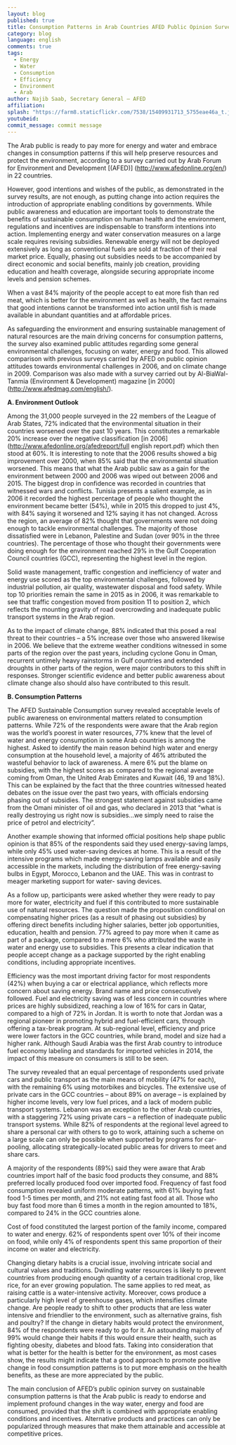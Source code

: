 ```yaml
---
layout: blog
published: true
title: Consumption Patterns in Arab Countries AFED Public Opinion Survey
category: blog
language: english
comments: true
tags: 
  - Energy
  - Water
  - Consumption
  - Efficiency
  - Environment
  - Arab
author: Najib Saab, Secretary General – AFED
affiliation: 
splash: "https://farm8.staticflickr.com/7538/15409931713_5755eae46a_t.jpg"
youtubeid: 
commit_message: commit message
---
```

The Arab public is ready to pay more for energy and water and embrace changes in consumption patterns if this will help preserve resources and protect the environment, according to a survey carried out by Arab Forum for Environment and Development [(AFED)] (http://www.afedonline.org/en/) in 22 countries. 
<!-- more -->
However, good intentions and wishes of the public, as demonstrated in the survey results, are not enough, as putting change into action requires the introduction of appropriate enabling conditions by governments. While public awareness and education are important tools to demonstrate the benefits of sustainable consumption on human health and the environment, regulations and incentives are indispensable to transform intentions into action. Implementing energy and water conservation measures on a large scale requires revising subsidies. Renewable energy will not be deployed extensively as long as conventional fuels are sold at fraction of their real market price. Equally, phasing out subsidies needs to be accompanied by direct economic and social benefits, mainly job creation, providing education and health coverage, alongside securing appropriate income levels and pension schemes. 

When a vast 84% majority of the people accept to eat more fish than red meat, which is better for the environment as well as health, the fact remains that good intentions cannot be transformed into action until fish is made available in abundant quantities and at affordable prices. 

As safeguarding the environment and ensuring sustainable management of natural resources are the main driving concerns for consumption patterns, the survey also examined public attitudes regarding some general environmental challenges, focusing on water, energy and food. This allowed comparison with previous surveys carried by AFED on public opinion attitudes towards environmental challenges in 2006, and on climate change in 2009. Comparison was also made with a survey carried out by Al-BiaWal-Tanmia (Environment & Development) magazine [in 2000] (http://www.afedmag.com/english/). 

**A. Environment Outlook**
 
Among the 31,000 people surveyed in the 22 members of the League of Arab States, 72% indicated that the environmental situation in their countries worsened over the past 10 years. This constitutes a remarkable 20% increase over the negative classification [in 2006] (http://www.afedonline.org/afedreport/full english report.pdf) which then stood at 60%. It is interesting to note that the 2006 results showed a big improvement over 2000, when 85% said that the environmental situation worsened. This means that what the Arab public saw as a gain for the environment between 2000 and 2006 was wiped out between 2006 and 2015. The biggest drop in confidence was recorded in countries that witnessed wars and conflicts. Tunisia presents a salient example, as in 2006 it recorded the highest percentage of people who thought the environment became better (54%), while in 2015 this dropped to just 4%, with 84% saying it worsened and 12% saying it has not changed. Across the region, an average of 82% thought that governments were not doing enough to tackle environmental challenges. The majority of those dissatisfied were in Lebanon, Palestine and Sudan (over 90% in the three countries). The percentage of those who thought their governments were doing enough for the environment reached 29% in the Gulf Cooperation Council countries (GCC), representing the highest level in the region. 

Solid waste management, traffic congestion and inefficiency of water and energy use scored as the top environmental challenges, followed by industrial pollution, air quality, wastewater disposal and food safety. While top 10 priorities remain the same in 2015 as in 2006, it was remarkable to see that traffic congestion moved from position 11 to position 2, which reflects the mounting gravity of road overcrowding and inadequate public transport systems in the Arab region. 

As to the impact of climate change, 88% indicated that this posed a real threat to their countries – a 5% increase over those who answered likewise in 2006. We believe that the extreme weather conditions witnessed in some parts of the region over the past years, including cyclone Gonu in Oman, recurrent untimely heavy rainstorms in Gulf countries and extended droughts in other parts of the region, were major contributors to this shift in responses. Stronger scientific evidence and better public awareness about climate change also should also have contributed to this result. 

**B. Consumption Patterns**

The AFED Sustainable Consumption survey revealed acceptable levels of public awareness on environmental matters related to consumption patterns. While 72% of the respondents were aware that the Arab region was the world’s poorest in water resources, 77% knew that the level of water and energy consumption in some Arab countries is among the highest. Asked to identify the main reason behind high water and energy consumption at the household level, a majority of 46% attributed the wasteful behavior to lack of awareness. A mere 6% put the blame on subsidies, with the highest scores as compared to the regional average coming from Oman, the United Arab Emirates and Kuwait (46, 19 and 18%). This can be explained by the fact that the three countries witnessed heated debates on the issue over the past two years, with officials endorsing phasing out of subsidies. The strongest statement against subsidies came from the Omani minister of oil and gas, who declared in 2013 that “what is really destroying us right now is subsidies...we simply need to raise the price of petrol and electricity”. 

Another example showing that informed official positions help shape public opinion is that 85% of the respondents said they used energy-saving lamps, while only 45% used water-saving devices at home. This is a result of the intensive programs which made energy-saving lamps available and easily accessible in the markets, including the distribution of free energy-saving bulbs in Egypt, Morocco, Lebanon and the UAE. This was in contrast to meager marketing support for water- saving devices. 

As a follow up, participants were asked whether they were ready to pay more for water, electricity and fuel if this contributed to more sustainable use of natural resources. The question made the proposition conditional on compensating higher prices (as a result of phasing out subsidies) by offering direct benefits including higher salaries, better job opportunities, education, health and pension. 77% agreed to pay more when it came as part of a package, compared to a mere 6% who attributed the waste in water and energy use to subsidies. This presents a clear indication that people accept change as a package supported by the right enabling conditions, including appropriate incentives. 

Efficiency was the most important driving factor for most respondents (42%) when buying a car or electrical appliance, which reflects more concern about saving energy. Brand name and price consecutively followed. Fuel and electricity saving was of less concern in countries where prices are highly subsidized, reaching a low of 16% for cars in Qatar, compared to a high of 72% in Jordan. It is worth to note that Jordan was a regional pioneer in promoting hybrid and fuel-efficient cars, through offering a tax-break program. At sub-regional level, efficiency and price were lower factors in the GCC countries, while brand, model and size had a higher rank. Although Saudi Arabia was the first Arab country to introduce fuel economy labeling and standards for imported vehicles in 2014, the impact of this measure on consumers is still to be seen. 

The survey revealed that an equal percentage of respondents used private cars and public transport as the main means of mobility (47% for each), with the remaining 6% using motorbikes and bicycles. The extensive use of private cars in the GCC countries – about 89% on average – is explained by higher income levels, very low fuel prices, and a lack of modern public transport systems. Lebanon was an exception to the other Arab countries, with a staggering 72% using private cars – a reflection of inadequate public transport systems. While 82% of respondents at the regional level agreed to share a personal car with others to go to work, attaining such a scheme on a large scale can only be possible when supported by programs for car-pooling, allocating strategically-located public areas for drivers to meet and share cars. 

A majority of the respondents (89%) said they were aware that Arab countries import half of the basic food products they consume, and 88% preferred locally produced food over imported food. Frequency of fast food consumption revealed uniform moderate patterns, with 61% buying fast food 1-5 times per month, and 21% not eating fast food at all. Those who buy fast food more than 6 times a month in the region amounted to 18%, compared to 24% in the GCC countries alone. 

Cost of food constituted the largest portion of the family income, compared to water and energy. 62% of respondents spent over 10% of their income on food, while only 4% of respondents spent this same proportion of their income on water and electricity. 

Changing dietary habits is a crucial issue, involving intricate social and cultural values and traditions. Dwindling water resources is likely to prevent countries from producing enough quantity of a certain traditional crop, like rice, for an ever growing population. The same applies to red meat, as raising cattle is a water-intensive activity. Moreover, cows produce a particularly high level of greenhouse gases, which intensifies climate change. Are people ready to shift to other products that are less water intensive and friendlier to the environment, such as alternative grains, fish and poultry? If the change in dietary habits would protect the environment, 84% of the respondents were ready to go for it. An astounding majority of 99% would change their habits if this would ensure their health, such as fighting obesity, diabetes and blood fats. Taking into consideration that what is better for the health is better for the environment, as most cases show, the results might indicate that a good approach to promote positive change in food consumption patterns is to put more emphasis on the health benefits, as these are more appreciated by the public. 

The main conclusion of AFED’s public opinion survey on sustainable consumption patterns is that the Arab public is ready to endorse and implement profound changes in the way water, energy and food are consumed, provided that the shift is combined with appropriate enabling conditions and incentives. Alternative products and practices can only be popularized through measures that make them attainable and accessible at competitive prices.